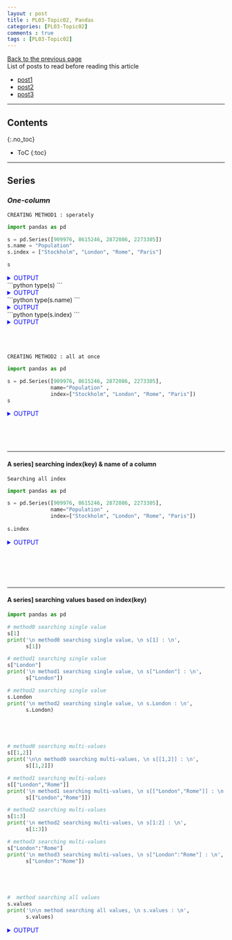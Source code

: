 ```yaml
---
layout : post
title : PL03-Topic02, Pandas
categories: [PL03-Topic02]
comments : true
tags : [PL03-Topic02]
---
```

[Back to the previous page](https://userdyk-github.github.io/pl03/PL03-Libraries.html) <br>
List of posts to read before reading this article
- <a href='https://userdyk-github.github.io/'>post1</a>
- <a href='https://userdyk-github.github.io/'>post2</a>
- <a href='https://userdyk-github.github.io/'>post3</a>

---

## Contents
{:.no_toc}

* ToC
{:toc}

<hr class="division1">

## **Series**

### ***One-column***

`CREATING METHOD1 : sperately`
```python
import pandas as pd

s = pd.Series([909976, 8615246, 2872086, 2273305])
s.name = "Population"
s.index = ["Stockholm", "London", "Rome", "Paris"] 

s
```
<details markdown="1">
<summary class='jb-small' style="color:blue">OUTPUT</summary>
<hr class='division3'>
```
Stockholm     909976
London       8615246
Rome         2872086
Paris        2273305
Name: Population, dtype: int64
```
<hr class='division3'>
</details>
```python
type(s)
```
<details markdown="1">
<summary class='jb-small' style="color:blue">OUTPUT</summary>
<hr class='division3'>
```
<class 'pandas.core.series.Series'> 
```
<hr class='division3'>
</details>
```python
type(s.name)
```
<details markdown="1">
<summary class='jb-small' style="color:blue">OUTPUT</summary>
<hr class='division3'>
```
<class 'str'> 
```
<hr class='division3'>
</details>
```python
type(s.index)
```
<details markdown="1">
<summary class='jb-small' style="color:blue">OUTPUT</summary>
<hr class='division3'>
```
<class 'pandas.core.indexes.base.Index'>
```
<hr class='division3'>
</details>


<br><br><br>
`CREATING METHOD2 : all at once`
```python
import pandas as pd

s = pd.Series([909976, 8615246, 2872086, 2273305], 
              name="Population" ,
              index=["Stockholm", "London", "Rome", "Paris"])
s
```
<details markdown="1">
<summary class='jb-small' style="color:blue">OUTPUT</summary>
<hr class='division3'>
```
Stockholm     909976
London       8615246
Rome         2872086
Paris        2273305
Name: Population, dtype: int64
```
<hr class='division3'>
</details>

<br><br><br>

---

#### A series] searching index(key) & name of a column
`Searching all index`
```python
import pandas as pd

s = pd.Series([909976, 8615246, 2872086, 2273305], 
              name="Population" ,
              index=["Stockholm", "London", "Rome", "Paris"])
              
s.index
```
<details markdown="1">
<summary class='jb-small' style="color:blue">OUTPUT</summary>
<hr class='division3'>
```
Index(['Stockholm', 'London', 'Rome', 'Paris'], dtype='object')
```
<hr class='division3'>
</details>
<br>

<br><br><br>

---

#### A series] searching values based on index(key)

```python
import pandas as pd

# method0 searching single value 
s[1]
print('\n method0 searching single value, \n s[1] : \n',
      s[1])

# method1 searching single value 
s["London"]
print('\n method1 searching single value, \n s["London"] : \n',
      s["London"])

# method2 searching single value 
s.London
print('\n method2 searching single value, \n s.London : \n',
      s.London)





# method0 searching multi-values 
s[[1,2]]
print('\n\n method0 searching multi-values, \n s[[1,2]] : \n',
      s[[1,2]])

# method1 searching multi-values 
s[["London","Rome"]]
print('\n method1 searching multi-values, \n s[["London","Rome"]] : \n',
      s[["London","Rome"]])

# method2 searching multi-values 
s[1:3]
print('\n method2 searching multi-values, \n s[1:2] : \n',
      s[1:3])

# method3 searching multi-values 
s["London":"Rome"]
print('\n method3 searching multi-values, \n s["London":"Rome"] : \n',
      s["London":"Rome"])





#  method searching all values
s.values
print('\n\n method searching all values, \n s.values : \n',
      s.values)
```
<details markdown="1">
<summary class='jb-small' style="color:blue">OUTPUT</summary>
<hr class='division3'>
```
 method0 searching single value, 
 s[1] : 
 8615246

 method1 searching single value, 
 s["London"] : 
 8615246

 method2 searching single value, 
 s.London : 
 8615246


 method0 searching multi-values, 
 s[[1,2]] : 
 London    8615246
Rome      2872086
Name: Population, dtype: int64

 method1 searching multi-values, 
 s[["London","Rome"]] : 
 London    8615246
Rome      2872086
Name: Population, dtype: int64

 method2 searching multi-values, 
 s[1:2] : 
 London    8615246
Rome      2872086
Name: Population, dtype: int64

 method3 searching multi-values, 
 s["London":"Rome"] : 
 London    8615246
Rome      2872086
Name: Population, dtype: int64


 method searching all values, 
 s.values : 
 [ 909976 8615246 2872086 2273305]
```
<hr class='division3'>
</details>
<br><br><br>

---

#### A series] analysis

```python
import pandas as pd

s = pd.Series([1,1,1,2,2,2,2,2,3,3,3,3,3,3,3,3,3,3,4,4,4], 
              name="Population")
s.head()
```
<details markdown="1">
<summary class='jb-small' style="color:blue">OUTPUT</summary>
<hr class='division3'>
```
0    1
1    1
2    1
3    2
4    2
Name: Population, dtype: int64
```
<hr class='division3'>
</details>

```python
s.shape
```
<details markdown="1">
<summary class='jb-small' style="color:blue">OUTPUT</summary>
<hr class='division3'>
```
(21,)
```
<hr class='division3'>
</details>

```python
s.unique()
```
<details markdown="1">
<summary class='jb-small' style="color:blue">OUTPUT</summary>
<hr class='division3'>
```
array([1, 2, 3, 4], dtype=int64)
```
<hr class='division3'>
</details>

```python
s.value_counts()
```
<details markdown="1">
<summary class='jb-small' style="color:blue">OUTPUT</summary>
<hr class='division3'>
```
3    10
2     5
4     3
1     3
Name: Population, dtype: int64
```
<hr class='division3'>
</details>
<br><br><br>

---

#### A series] statistics

```python
import pandas as pd

s = pd.Series([1,1,1,2,2,2,2,2,3,3,3,3,3,3,3,3,3,3,4,4,4], 
              name="Population")
              
s.median(), s.mean(), s.std(), s.min(), s.max()
```
<details markdown="1">
<summary class='jb-small' style="color:blue">OUTPUT</summary>
<hr class='division3'>
```
(3.0, 2.619047619047619, 0.9206622874969125, 1, 4)
```
<hr class='division3'>
</details>
<br><br><br>

---

### ***Several columns***

---

<hr class="division2">

## **DataFrame**

### ***One-dataframe***

---

### ***Several dataframes***

---

<hr class="division2">

## **Covert Data-Type**

### ***DataFrame to Series***

---

### ***Series to DataFrame***

---

### ***DataFrame to numpy***

---

<hr class="division1">

List of posts followed by this article
- [post1](https://userdyk-github.github.io/)
- <a href='https://userdyk-github.github.io/'>post2</a>
- <a href='https://userdyk-github.github.io/'>post3</a>

---

Reference
- [post1](https://userdyk-github.github.io/)
- <a href='https://userdyk-github.github.io/'>post2</a>
- <a href='https://userdyk-github.github.io/'>post3</a>

---


